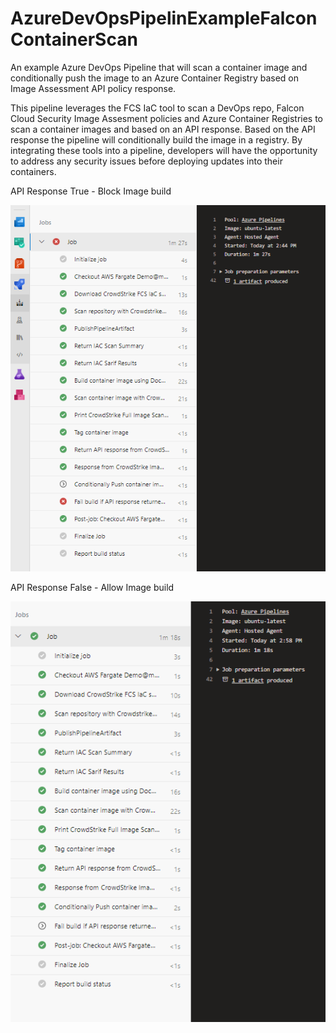 # AzureDevOpsPipelinExampleFalconContainerScan
An example Azure DevOps Pipeline that will scan a container image and conditionally push the image to an Azure Container Registry based on Image Assessment API policy response.

This pipeline leverages the FCS IaC tool to scan a DevOps repo, Falcon Cloud Security Image Assesment policies and Azure Container Registries to scan a container images and based on an API response. Based on the API response the pipeline will conditionally build the image in a registry. By integrating these tools into a pipeline, developers will have the opportunity to address any security issues before deploying updates into their containers. 

API Response True - Block Image build

![alt text](/images/failbuild.png)


API Response False - Allow Image build

![alt text](/images/allowbuild.png)
